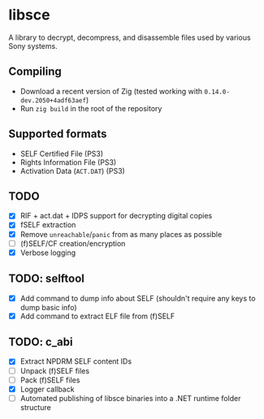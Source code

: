# libsce

A library to decrypt, decompress, and disassemble files used by various Sony systems.

## Compiling

- Download a recent version of Zig (tested working with `0.14.0-dev.2050+4adf63aef`)
- Run `zig build` in the root of the repository

## Supported formats

- SELF Certified File (PS3)
- Rights Information File (PS3)
- Activation Data (`ACT.DAT`) (PS3)

## TODO

- [x] RIF + act.dat + IDPS support for decrypting digital copies
- [x] fSELF extraction
- [x] Remove `unreachable`/`panic` from as many places as possible
- [ ] (f)SELF/CF creation/encryption
- [x] Verbose logging

## TODO: selftool

- [x] Add command to dump info about SELF (shouldn't require any keys to dump basic info)
- [x] Add command to extract ELF file from (f)SELF

## TODO: c_abi

- [x] Extract NPDRM SELF content IDs
- [ ] Unpack (f)SELF files
- [ ] Pack (f)SELF files
- [x] Logger callback
- [ ] Automated publishing of libsce binaries into a .NET runtime folder structure
